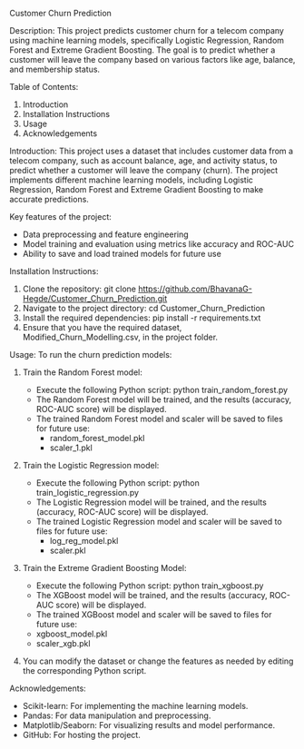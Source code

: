 Customer Churn Prediction

Description:
This project predicts customer churn for a telecom company using machine learning models, specifically Logistic Regression, Random Forest and Extreme Gradient Boosting. The goal is to predict whether a customer will leave the company based on various factors like age, balance, and membership status.

Table of Contents:
1. Introduction
2. Installation Instructions
3. Usage
4. Acknowledgements

Introduction:
This project uses a dataset that includes customer data from a telecom company, such as account balance, age, and activity status, to predict whether a customer will leave the company (churn). The project implements different machine learning models, including Logistic Regression, Random Forest and Extreme Gradient Boosting to make accurate predictions.

Key features of the project:
- Data preprocessing and feature engineering
- Model training and evaluation using metrics like accuracy and ROC-AUC
- Ability to save and load trained models for future use

Installation Instructions:
1. Clone the repository:
    git clone https://github.com/BhavanaG-Hegde/Customer_Churn_Prediction.git
2. Navigate to the project directory:
    cd Customer_Churn_Prediction
3. Install the required dependencies:
    pip install -r requirements.txt
4. Ensure that you have the required dataset, Modified_Churn_Modelling.csv, in the project folder.

Usage:
To run the churn prediction models:

1. Train the Random Forest model:
   - Execute the following Python script:
     python train_random_forest.py
   - The Random Forest model will be trained, and the results (accuracy, ROC-AUC score) will be displayed.
   - The trained Random Forest model and scaler will be saved to files for future use:
     - random_forest_model.pkl
     - scaler_1.pkl

2. Train the Logistic Regression model:
   - Execute the following Python script:
     python train_logistic_regression.py
   - The Logistic Regression model will be trained, and the results (accuracy, ROC-AUC score) will be displayed.
   - The trained Logistic Regression model and scaler will be saved to files for future use:
     - log_reg_model.pkl
     - scaler.pkl

3. Train the Extreme Gradient Boosting Model:
   - Execute the following Python script:
     python train_xgboost.py
   - The XGBoost model will be trained, and the results (accuracy, ROC-AUC score) will be displayed.
   - The trained XGBoost model and scaler will be saved to files for future use:
   - xgboost_model.pkl
   - scaler_xgb.pkl

4. You can modify the dataset or change the features as needed by editing the corresponding Python script.

Acknowledgements:
- Scikit-learn: For implementing the machine learning models.
- Pandas: For data manipulation and preprocessing.
- Matplotlib/Seaborn: For visualizing results and model performance.
- GitHub: For hosting the project.

